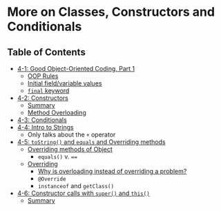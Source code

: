 # More on Classes, Constructors and Conditionals

## Table of Contents
* [4-1: Good Object-Oriented Coding, Part 1](lec4-1.md)
  * [OOP Rules](lec4-1.md/#oop-rules)
  * [Initial field/variable values](lec4-1.md/#summary)
  * [`final` keyword](lec4-1.md/#final)
* [4-2: Constructors](lec4-2.md)
  * [Summary](lec4-2.md/#summary)
  * [Method Overloading](lec4-2.md/#method-overloading)
* [4-3: Conditionals](lec4-3.md)
* [4-4: Intro to Strings](lec4-4.md)
  * Only talks about the `+` operator
* [4-5: `toString()` and `equals` and Overriding methods](lec4-5.md)
  * [Overriding methods of Object](lec4-5.md/#overriding-methods-of-object)
    * `equals()` v. `==`
  * [Overriding](lec4-5.md/#overriding)
    * [Why is overloading instead of overriding a problem?](lec4-5.md/#overriding)
    * `@Override`
    * `instanceof` and `getClass()`
* [4-6: Constructor calls with `super()` and `this()`](lec4-6.md)
  * [Summary](lec4-6.md/#summary)
